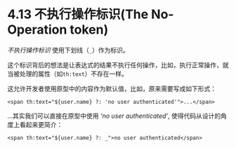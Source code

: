 # 4.13 不执行操作标识(The No-Operation token)
*不执行操作标识* 使用下划线（`_`）作为标识。

这个标识背后的想法是让表达式的结果不执行任何操作，比如，执行正常操作，就当被处理的属性（如`th:text`）不存在一样。

这允许开发者使用原型中的内容作为默认值，比如，原来需要写成如下形式：
```
<span th:text="${user.name} ?: 'no user authenticated'">...</span>
```
...其实我们可以直接在原型中使用 *‘no user authenticated’*, 使得代码从设计的角度上看起来更简介：
```
<span th:text="${user.name} ?: _">no user authenticated</span>
```
